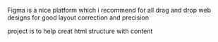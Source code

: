 Figma is a nice platform  which i recommend for all drag and drop web designs for good layout correction and precision

project is to help creat html structure with content
